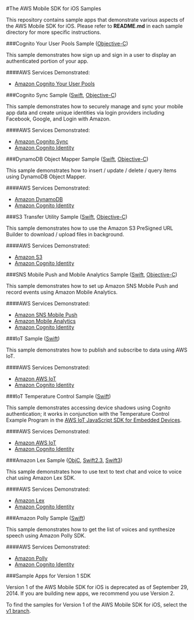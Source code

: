 #The AWS Mobile SDK for iOS Samples

This repository contains sample apps that demonstrate various aspects of the AWS Mobile SDK for iOS. Please refer to **README.md** in each sample directory for more specific instructions.

###Cognito Your User Pools Sample  ([Objective-C](https://github.com/awslabs/aws-sdk-ios-samples/tree/master/CognitoYourUserPools-Sample/Objective-C/))

This sample demonstrates how sign up and sign in a user to display an authenticated portion of your app.

####AWS Services Demonstrated:

* [Amazon Cognito Your User Pools](http://aws.amazon.com/cognito/)

###Cognito Sync Sample ([Swift](https://github.com/awslabs/aws-sdk-ios-samples/tree/master/CognitoSync-Sample/Swift/), [Objective-C](https://github.com/awslabs/aws-sdk-ios-samples/tree/master/CognitoSync-Sample/Objective-C/))

This sample demonstrates how to securely manage and sync your mobile app data and create unique identities via login providers including Facebook, Google, and Login with Amazon.

####AWS Services Demonstrated:

* [Amazon Cognito Sync](http://aws.amazon.com/cognito/)
* [Amazon Cognito Identity](http://aws.amazon.com/cognito/)

###DynamoDB Object Mapper Sample ([Swift](https://github.com/awslabs/aws-sdk-ios-samples/tree/master/DynamoDBObjectMapper-Sample/Swift/), [Objective-C](https://github.com/awslabs/aws-sdk-ios-samples/tree/master/DynamoDBObjectMapper-Sample/Objective-C/))

This sample demonstrates how to insert / update / delete / query items using DynamoDB Object Mapper.

####AWS Services Demonstrated:

* [Amazon DynamoDB](http://aws.amazon.com/dynamodb/)
* [Amazon Cognito Identity](http://aws.amazon.com/cognito/)

###S3 Transfer Utility Sample ([Swift](https://github.com/awslabs/aws-sdk-ios-samples/tree/master/S3TransferUtility-Sample/Swift/), [Objective-C](https://github.com/awslabs/aws-sdk-ios-samples/tree/master/S3TransferUtility-Sample/Objective-C/))

This sample demonstrates how to use the Amazon S3 PreSigned URL Builder to download / upload files in background.

####AWS Services Demonstrated:

* [Amazon S3](http://aws.amazon.com/s3/)
* [Amazon Cognito Identity](http://aws.amazon.com/cognito/)


###SNS Mobile Push and Mobile Analytics Sample ([Swift](https://github.com/awslabs/aws-sdk-ios-samples/tree/master/SNS-MobileAnalytics-Sample/Swift/), [Objective-C](https://github.com/awslabs/aws-sdk-ios-samples/tree/master/SNS-MobileAnalytics-Sample/Objective-C/))

This sample demonstrates how to set up Amazon SNS Mobile Push and record events using Amazon Mobile Analytics.

####AWS Services Demonstrated:

* [Amazon SNS Mobile Push](http://aws.amazon.com/sns/)
* [Amazon Mobile Analytics](http://aws.amazon.com/mobileanalytics/)
* [Amazon Cognito Identity](http://aws.amazon.com/cognito/)

###IoT Sample ([Swift](https://github.com/awslabs/aws-sdk-ios-samples/tree/master/IoT-Sample/Swift/))

This sample demonstrates how to publish and subscribe to data using AWS IoT.

####AWS Services Demonstrated:

* [Amazon AWS IoT](http://aws.amazon.com/iot/)
* [Amazon Cognito Identity](http://aws.amazon.com/cognito/)

###IoT Temperature Control Sample ([Swift](https://github.com/awslabs/aws-sdk-ios-samples/tree/master/IoTTemperatureControl-Sample/Swift/))

This sample demonstrates accessing device shadows using Cognito authentication; it works in conjunction with the Temperature Control Example Program in the [AWS IoT JavaScript SDK for Embedded Devices](https://github.com/aws/aws-iot-device-sdk-js).

####AWS Services Demonstrated:

* [Amazon AWS IoT](http://aws.amazon.com/iot/)
* [Amazon Cognito Identity](http://aws.amazon.com/cognito/)

###Amazon Lex Sample ([ObjC](https://github.com/awslabs/aws-sdk-ios-samples/tree/master/Lex-Sample/ObjC/), [Swift2.3](https://github.com/awslabs/aws-sdk-ios-samples/tree/master/Lex-Sample/swift-2.3/), [Swift3](https://github.com/awslabs/aws-sdk-ios-samples/tree/master/Lex-Sample/swift-3/))

This sample demonstrates how to use text to text chat and voice to voice chat using Amazon Lex SDK.

####AWS Services Demonstrated:

* [Amazon Lex](http://aws.amazon.com/lex/)
* [Amazon Cognito Identity](http://aws.amazon.com/cognito/)

###Amazon Polly Sample ([Swift](https://github.com/awslabs/aws-sdk-ios-samples/tree/master/Polly-Sample/Swift/))

This sample demonstrates how to get the list of voices and synthesize speech using Amazon Polly SDK.

####AWS Services Demonstrated:

* [Amazon Polly](http://aws.amazon.com/polly/)
* [Amazon Cognito Identity](http://aws.amazon.com/cognito/)

###Sample Apps for Version 1 SDK

Version 1 of the AWS Mobile SDK for iOS is deprecated as of September 29, 2014. If you are building new apps, we recommend you use Version 2.

To find the samples for Version 1 of the AWS Mobile SDK for iOS, select the [v1 branch](https://github.com/awslabs/aws-sdk-ios-samples/tree/v1).
